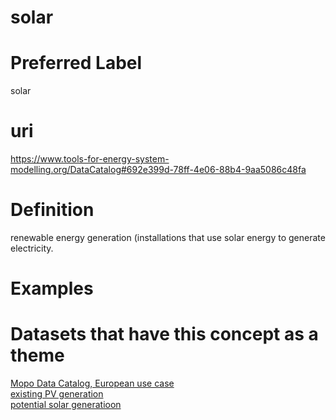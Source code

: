
solar
=====

# Preferred Label
  
solar
# uri
  
https://www.tools-for-energy-system-modelling.org/DataCatalog#692e399d-78ff-4e06-88b4-9aa5086c48fa
# Definition
  
renewable energy generation (installations that use solar energy to generate electricity.
# Examples

# Datasets that have this concept as a theme
  
[Mopo Data Catalog, European use case](None.md)  
[existing PV generation](46be983d-3de3-4e10-b82a-828b18cd77e7.md)  
[potential solar generatioon](d2046673-feca-41e3-9f5b-1c3bc6866129.md)